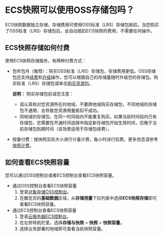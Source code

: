 # ECS快照可以使用OSS存储包吗？

ECS快照数据独立存储，存储费用可使用OSS标准（LRS）存储包抵扣。当您购买了OSS标准（LRS）存储包后，会自动抵扣ECS快照的费用，不需要任何操作。

## ECS快照存储如何付费

使用ECS快照存储服务，有两种付费方式：

-   包年包月（推荐）：购买OSS标准（LRS）存储包，存储费用更低。OSS存储包还支持[续费](/cn.zh-CN/计量计费/计费方式/包年包月/包年包月概述.md)和[升级](/cn.zh-CN/计量计费/计费方式/包年包月/包年包月概述.md)操作，您可以根据自己的存储量随时升级您的存储包。购买标准（LRS）存储包请单击[购买资源包](https://common-buy.aliyun.com/?spm=5176.7933691.1309819..68b22a66FQKm7f&commodityCode=ossbag&request=%7B%22region%22%3A%22china-common%22%7D#/buy)。

    **说明：** 购买存储包前请您注意：

    -   请认真核对您资源所在的地域，不要跨地域购买存储包，不同地域的存储包不通用，会导致您资源用量抵扣不成功。
    -   同地域的存储包，在同一时间段内不能重复购买。如果当前时间段内已有存储包，您需要在开通时间选择中指定新存储包开始生效时间，应晚于当前存储包到期时间（该场景适用于存储包续费）。
-   按量付费：按快照实际大小进行计量计费，每小时进行扣费。更多信息请参考[快照计费](/cn.zh-CN/产品定价/计费项/快照计费.md)。

## 如何查看ECS快照容量

您可以通过OSS控制台或者ECS控制台查看ECS快照容量。

-   通过OSS控制台查看ECS快照容量
    1.  登录[对象存储OSS控制台](https://oss.console.aliyun.com/)。
    2.  在概览页的**基础数据**区域，从**存储用量**下拉列表中选择**ECS快照存储**即可查看ECS快照容量。
-   通过ECS控制台查看ECS快照容量
    1.  登录[云服务器ECS控制台](https://ecs.console.aliyun.com/#/home)。
    2.  在左侧导航栏里，选择**存储与快照** \> **快照** \> **快照容量**。
    3.  选择业务部署的地域即可查看当前快照容量。

